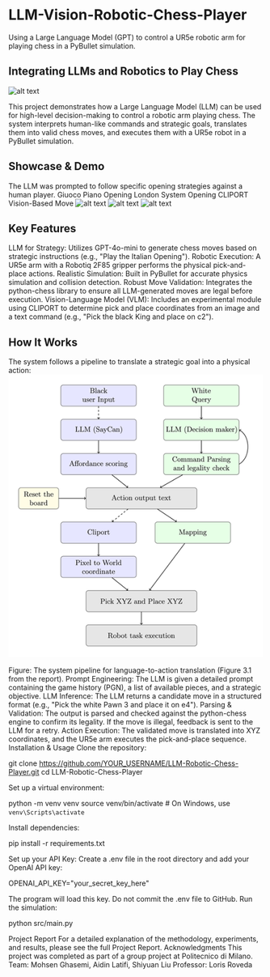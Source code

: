 # LLM-Vision-Robotic-Chess-Player
Using a Large Language Model (GPT) to control a UR5e robotic arm for playing chess in a PyBullet simulation.

## **Integrating LLMs and Robotics to Play Chess**

![alt text](https://img.shields.io/badge/License-MIT-yellow.svg)

This project demonstrates how a Large Language Model (LLM) can be used for high-level decision-making to control a robotic arm playing chess. The system interprets human-like commands and strategic goals, translates them into valid chess moves, and executes them with a UR5e robot in a PyBullet simulation.

## **Showcase & Demo**

The LLM was prompted to follow specific opening strategies against a human player.
Giuoco Piano Opening	London System Opening	CLIPORT Vision-Based Move
![alt text](media/italian-opening.gif)
![alt text](media/london_system.gif)
![alt text](media/cliport_demo.gif)

## **Key Features**

LLM for Strategy: Utilizes GPT-4o-mini to generate chess moves based on strategic instructions (e.g., "Play the Italian Opening").
Robotic Execution: A UR5e arm with a Robotiq 2F85 gripper performs the physical pick-and-place actions.
Realistic Simulation: Built in PyBullet for accurate physics simulation and collision detection.
Robust Move Validation: Integrates the python-chess library to ensure all LLM-generated moves are legal before execution.
Vision-Language Model (VLM): Includes an experimental module using CLIPORT to determine pick and place coordinates from an image and a text command (e.g., "Pick the black King and place on c2").

## **How It Works**

The system follows a pipeline to translate a strategic goal into a physical action:
![alt text](media/pipeline.png)

Figure: The system pipeline for language-to-action translation (Figure 3.1 from the report).
Prompt Engineering: The LLM is given a detailed prompt containing the game history (PGN), a list of available pieces, and a strategic objective.
LLM Inference: The LLM returns a candidate move in a structured format (e.g., "Pick the white Pawn 3 and place it on e4").
Parsing & Validation: The output is parsed and checked against the python-chess engine to confirm its legality. If the move is illegal, feedback is sent to the LLM for a retry.
Action Execution: The validated move is translated into XYZ coordinates, and the UR5e arm executes the pick-and-place sequence.
Installation & Usage
Clone the repository:

git clone https://github.com/YOUR_USERNAME/LLM-Robotic-Chess-Player.git
cd LLM-Robotic-Chess-Player


Set up a virtual environment:

python -m venv venv
source venv/bin/activate  # On Windows, use `venv\Scripts\activate`

Install dependencies:

pip install -r requirements.txt

Set up your API Key:
Create a .env file in the root directory and add your OpenAI API key:

OPENAI_API_KEY="your_secret_key_here"

The program will load this key. Do not commit the .env file to GitHub.
Run the simulation:

python src/main.py

Project Report
For a detailed explanation of the methodology, experiments, and results, please see the full Project Report.
Acknowledgments
This project was completed as part of a group project at Politecnico di Milano.
Team: Mohsen Ghasemi, Aidin Latifi, Shiyuan Liu
Professor: Loris Roveda
